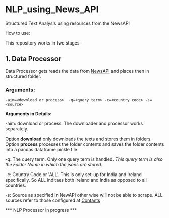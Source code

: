 # NLP_using_News_API
Structured Text Analysis using resources from the NewsAPI

How to use:

This repository works in two stages -

## 1. Data Processor

Data Processor gets reads the data from [NewsAPI](https://newsapi.org/) and places then in structured folder.

### Arguments:

```-aim=<download or process>  -q=<query term> -c=<country code> -s=<source>```

**Arguments in Details:**

-aim: download or process. The downloader and processor works separately. 

Option **download** only downloads the texts and stores them in folders. Option **process** processes the folder contents and saves the folder contents into a pandas dataframe pickle file.

-q: The query term. Only one query term is handled. *This query term is also the Folder Name in which the jsons are stored.*

-c: Country Code or 'ALL'. This is only set-up for India and Ireland specifically. So ALL inditaes both Ireland and India as opposed to all countries.

-s: Source as specified in NewAPI other wise will not be able to scrape. ALL sources refer to those configured at [Contants](https://github.com/royn5618/NLP_using_News_API/blob/master/DataProcessor/NewsAPIGetData/constants.py)
`

*** NLP Processor in progress ***
